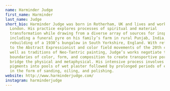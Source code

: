 ```yaml
---
name: Harminder Judge
first_name: Harminder
last_name: Judge
short_bio: Harminder Judge was born in Rotherham, UK and lives and works in
  London. His practice explores processes of spiritual and material
  transformation while drawing from a diverse array of sources for inspiration,
  including a funeral pyre on his family’s farm in rural Punjab, India, and the
  rebuilding of a 1930’s bungalow in South Yorkshire, England. With references
  to the Abstract Expressionist and color field movements of the 20th century as
  well as traditions of Neo-Tantric painting, Judge’s works negotiate the
  boundaries of color, form, and composition to create transportive portals that
  bridge the physical and metaphysical. His intensive process involves layering
  pigments into pools of wet plaster followed by prolonged periods of excavation
  in the form of sanding, oiling, and polishing.
website: http://www.harminderjudge.com/
instagram: harminderjudge
---
```

